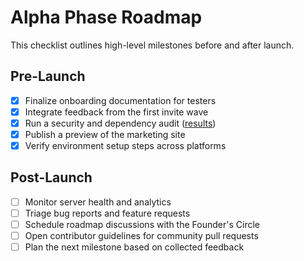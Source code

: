 # Alpha Phase Roadmap

This checklist outlines high-level milestones before and after launch.

## Pre-Launch

-   [x] Finalize onboarding documentation for testers
-   [x] Integrate feedback from the first invite wave
-   [x] Run a security and dependency audit ([results](../security-audit-2025-06-21.md))
-   [x] Publish a preview of the marketing site
-   [x] Verify environment setup steps across platforms

## Post-Launch

-   [ ] Monitor server health and analytics
-   [ ] Triage bug reports and feature requests
-   [ ] Schedule roadmap discussions with the Founder's Circle
-   [ ] Open contributor guidelines for community pull requests
-   [ ] Plan the next milestone based on collected feedback
